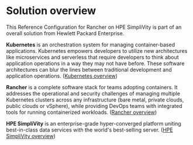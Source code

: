 # Solution overview

This Reference Configuration for Rancher on HPE SimpliVity is part of an overall
solution from Hewlett Packard Enterprise. <!-- TODO Solution overview -->

**Kubernetes** is an orchestration system for managing container-based applications. Kubernetes empowers developers to
utilize new architectures like microservices and serverless that require developers to think about application operations
in a way they may not have before. These software architectures can blur the lines between traditional development and
application operations. ([Kubernetes overview](containers-k8s-devops))

**Rancher** is a complete software stack for teams adopting containers. It addresses the operational and security challenges of managing multiple Kubernetes clusters across any infrastructure (bare metal, private clouds, public clouds or vSphere), while providing DevOps teams with integrated tools for running containerized workloads. ([Rancher overview](rancher-overview))

**HPE SimpliVity** is an enterprise-grade hyper-converged platform uniting best-in-class data services with the world's best-selling server. ([HPE SimpliVity overview](simplivity-overview))